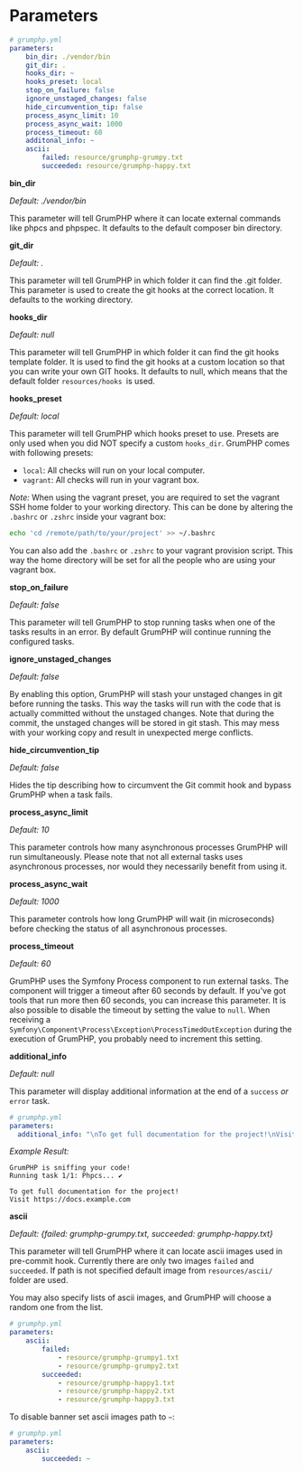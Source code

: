 # Parameters

```yaml
# grumphp.yml
parameters:
    bin_dir: ./vendor/bin
    git_dir: .
    hooks_dir: ~
    hooks_preset: local
    stop_on_failure: false
    ignore_unstaged_changes: false
    hide_circumvention_tip: false
    process_async_limit: 10
    process_async_wait: 1000
    process_timeout: 60
    additonal_info: ~
    ascii:
        failed: resource/grumphp-grumpy.txt
        succeeded: resource/grumphp-happy.txt
```

**bin_dir**

*Default: ./vendor/bin*

This parameter will tell GrumPHP where it can locate external commands like phpcs and phpspec.
It defaults to the default composer bin directory.

**git_dir**

*Default: .*

This parameter will tell GrumPHP in which folder it can find the .git folder.
This parameter is used to create the git hooks at the correct location. It defaults to the working directory.

**hooks_dir**

*Default: null*

This parameter will tell GrumPHP in which folder it can find the git hooks template folder.
It is used to find the git hooks at a custom location so that you can write your own GIT hooks.
It defaults to null, which means that the default folder `resources/hooks `is used.

**hooks_preset**

*Default: local*

This parameter will tell GrumPHP which hooks preset to use.
Presets are only used when you did NOT specify a custom `hooks_dir`.
GrumPHP comes with following presets:

- `local`: All checks will run on your local computer.
- `vagrant`: All checks will run in your vagrant box.


*Note:*
When using the vagrant preset, you are required to set the vagrant SSH home folder to your working directory.
This can be done by altering the `.bashrc` or `.zshrc` inside your vagrant box:

```sh
echo 'cd /remote/path/to/your/project' >> ~/.bashrc
```

You can also add the `.bashrc` or `.zshrc` to your vagrant provision script.
This way the home directory will be set for all the people who are using your vagrant box.

**stop_on_failure**

*Default: false*

This parameter will tell GrumPHP to stop running tasks when one of the tasks results in an error.
By default GrumPHP will continue running the configured tasks.

**ignore_unstaged_changes**

*Default: false*

By enabling this option, GrumPHP will stash your unstaged changes in git before running the tasks.
This way the tasks will run with the code that is actually committed without the unstaged changes.
Note that during the commit, the unstaged changes will be stored in git stash.
This may mess with your working copy and result in unexpected merge conflicts.

**hide_circumvention_tip**

*Default: false*

Hides the tip describing how to circumvent the Git commit hook and bypass GrumPHP when a task fails.

**process_async_limit**

*Default: 10*

This parameter controls how many asynchronous processes GrumPHP will run simultaneously. Please note
that not all external tasks uses asynchronous processes, nor would they necessarily benefit from using it.

**process_async_wait**

*Default: 1000*

This parameter controls how long GrumPHP will wait (in microseconds) before checking the status of all asynchronous processes.

**process_timeout**

*Default: 60*

GrumPHP uses the Symfony Process component to run external tasks.
The component will trigger a timeout after 60 seconds by default.
If you've got tools that run more then 60 seconds, you can increase this parameter.
It is also possible to disable the timeout by setting the value to `null`.
When receiving a `Symfony\Component\Process\Exception\ProcessTimedOutException` during the execution of GrumPHP, you probably need to increment this setting.

**additional_info**

*Default: null*

This parameter will display additional information at the end of a `success` *or* `error` task.

```yaml
# grumphp.yml
parameters:
  additional_info: "\nTo get full documentation for the project!\nVisit https://docs.example.com\n"
```

*Example Result:*
```
GrumPHP is sniffing your code!
Running task 1/1: Phpcs... ✔

To get full documentation for the project!
Visit https://docs.example.com

```

**ascii**

*Default: {failed: grumphp-grumpy.txt, succeeded: grumphp-happy.txt}*

This parameter will tell GrumPHP where it can locate ascii images used in pre-commit hook.
Currently there are only two images `failed` and `succeeded`. If path is not specified default image from
`resources/ascii/` folder are used.

You may also specify lists of ascii images, and GrumPHP will choose a random one
from the list.

```yaml
# grumphp.yml
parameters:
    ascii:
        failed:
            - resource/grumphp-grumpy1.txt
            - resource/grumphp-grumpy2.txt
        succeeded:
            - resource/grumphp-happy1.txt
            - resource/grumphp-happy2.txt
            - resource/grumphp-happy3.txt
```

To disable banner set ascii images path to `~`:

```yaml
# grumphp.yml
parameters:
    ascii:
        succeeded: ~
```
